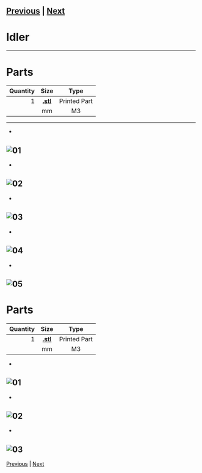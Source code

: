 [Previous](02_Part_Right.md) | [Next](04_X_Carriage.md)
---
# Idler
---
# Parts  
|Quantity|Size|Type|
|---:|:---:|:---:|
|1|[**.stl**](../HemeraOdyssey_STLs_BETA/.stl)|Printed Part|
||mm|M3|
---
* <br>  
![01](../img/Idlers/Stock/01.jpg)
---
* <br>  
![02](../img/Idlers/Stock/02.jpg)
---
* <br>  
![03](../img/Idlers/Stock/03.jpg)
---
* <br>  
![04](../img/Idlers/Stock/04.jpg)
---
* <br>  
![05](../img/Idlers/Stock/05.jpg)
---
# Parts  
|Quantity|Size|Type|
|---:|:---:|:---:|
|1|[**.stl**](../HemeraOdyssey_STLs_BETA/.stl)|Printed Part|
||mm|M3|
* <br>  
![01](../img/Idlers/Gates/01.jpg)
---
* <br>  
![02](../img/Idlers/Gates/02.jpg)
---
* <br>  
![03](../img/Idlers/Gates/03.jpg)
---
[Previous](02_Part_Right.md) | [Next](04_X_Carriage.md)